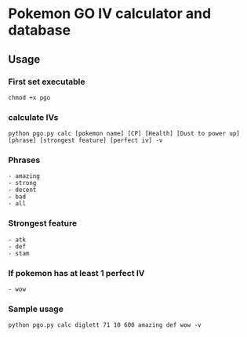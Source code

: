 # Pokemon GO IV calculator and database
## Usage

### First set executable
    chmod +x pgo

### calculate IVs
    python pgo.py calc [pokemon name] [CP] [Health] [Dust to power up] [phrase] [strongest feature] [perfect iv] -v

### Phrases
    - amazing
    - strong
    - decent
    - bad
    - all

### Strongest feature
    - atk
    - def
    - stam

### If pokemon has at least 1 perfect IV
    - wow

### Sample usage
    python pgo.py calc diglett 71 10 600 amazing def wow -v